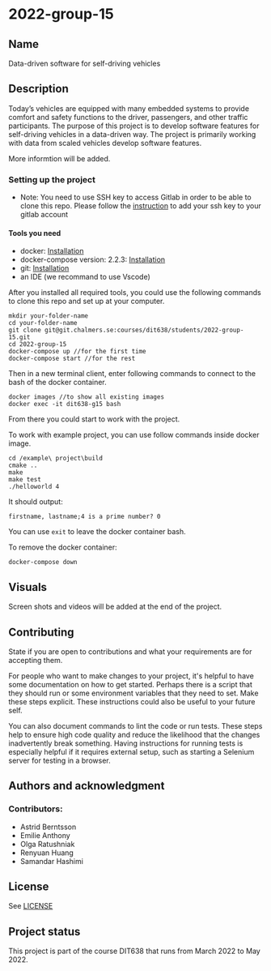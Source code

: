 # 2022-group-15

## Name

Data-driven software for self-driving vehicles

## Description

Today’s vehicles are equipped with many embedded systems to provide comfort and safety functions to the driver, passengers, and other traffic participants. The purpose of this project is to develop software features for self-driving vehicles in a data-driven way. The project is primarily working with data from scaled vehicles develop software features. 

More informtion will be added.

### Setting up the project

- Note: You need to use SSH key to access Gitlab in order to be able to clone this repo. Please follow the [instruction](https://docs.gitlab.com/ee/user/ssh.html) to add your ssh key to your gitlab account

#### Tools you need

- docker: [Installation](https://docs.docker.com/engine/install/)
- docker-compose version: 2.2.3: [Installation](https://docs.docker.com/compose/install/)
- git: [Installation](https://git-scm.com/book/en/v2/Getting-Started-Installing-Git)
- an IDE (we recommand to use Vscode)

After you installed all required tools, you could use the following commands to clone this repo and set up at your computer.

~~~
mkdir your-folder-name
cd your-folder-name
git clone git@git.chalmers.se:courses/dit638/students/2022-group-15.git
cd 2022-group-15
docker-compose up //for the first time
docker-compose start //for the rest
~~~

Then in a new terminal client, enter following commands to connect to the bash of the docker container.

~~~
docker images //to show all existing images
docker exec -it dit638-g15 bash
~~~

From there you could start to work with the project.

To work with example project, you can use follow commands inside docker image.

~~~
cd /example\ project\build
cmake ..
make
make test
./helloworld 4
~~~

It should output:

~~~
firstname, lastname;4 is a prime number? 0
~~~

You can use `exit` to leave the docker container bash.

To remove the docker container:

~~~
docker-compose down
~~~


## Visuals

Screen shots and videos will be added at the end of the project.

## Contributing

State if you are open to contributions and what your requirements are for accepting them.

For people who want to make changes to your project, it's helpful to have some documentation on how to get started. Perhaps there is a script that they should run or some environment variables that they need to set. Make these steps explicit. These instructions could also be useful to your future self.

You can also document commands to lint the code or run tests. These steps help to ensure high code quality and reduce the likelihood that the changes inadvertently break something. Having instructions for running tests is especially helpful if it requires external setup, such as starting a Selenium server for testing in a browser.

## Authors and acknowledgment

### Contributors:
- Astrid Berntsson
- Emilie Anthony
- Olga Ratushniak
- Renyuan Huang
- Samandar Hashimi

## License

See [LICENSE](https://git.chalmers.se/courses/dit638/students/2022-group-15/-/blob/main/LICENSE)

## Project status

This project is part of the course DIT638 that runs from March 2022 to May 2022. 
